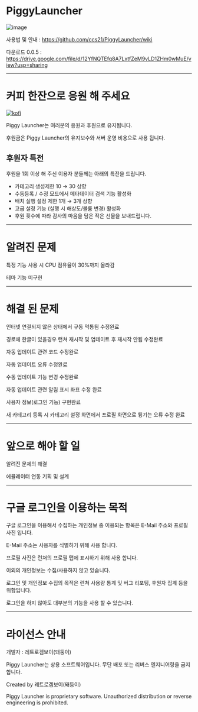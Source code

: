 # PiggyLauncher
![image](https://github.com/user-attachments/assets/9ad37187-d987-4138-9378-ca76a4f8cabf)


사용법 및 안내 : https://github.com/ccs21/PiggyLauncher/wiki


다운로드 0.0.5 : https://drive.google.com/file/d/12YfNQTEfq8A7LxtfZeM9vLD1ZHm0wMuE/view?usp=sharing
***
# 커피 한잔으로 응원 해 주세요
[![kofi](https://github.com/user-attachments/assets/c5bc947c-4b52-4013-b432-f898bd6bea87)](https://smartstore.naver.com/retrogboy/products/11971195682)

Piggy Launcher는 여러분의 응원과 후원으로 유지됩니다.

후원금은 Piggy Launcher의 유지보수와 서버 운영 비용으로 사용 됩니다.

## 후원자 특전

후원을 1회 이상 해 주신 이용자 분들께는 아래의 특전을 드립니다.

- 카테고리 생성제한 10 → 30 상향
- 수동등록 / 수정 모드에서 메타데이터 검색 기능 활성화
- 배치 실행 설정 제한 1개 → 3개 상향
- 고급 설정 기능 (실행 시 해상도/볼륨 변경) 활성화
- 후원 횟수에 따라 감사의 마음을 담은 작은 선물을 보내드립니다.

***

# 알려진 문제

특정 기능 사용 시 CPU 점유율이 30%까지 올라감

테마 기능 미구현

***

# 해결 된 문제

인터넷 연결되지 않은 상태에서 구동 먹통됨 수정완료

경로에 한글이 있을경우 런쳐 재시작 및 업데이트 후 재시작 안됨 수정완료

자동 업데이트 관련 코드 수정완료

자동 업데이트 오류 수정완료

수동 업데이트 기능 변경 수정완료

자동 업데이트 관련 알림 표시 좌표 수정 완료

사용자 정보(로그인 기능) 구현완료

새 카테고리 등록 시 카테고리 설정 화면에서 프로필 화면으로 튕기는 오류 수정 완료

***

# 앞으로 해야 할 일

알려진 문제의 해결

에뮬레이터 연동 기획 및 설계

***

# 구글 로그인을 이용하는 목적
구글 로그인을 이용해서 수집하는 개인정보 중 이용되는 항목은 E-Mail 주소와 프로필 사진 입니다.

E-Mail 주소는 사용자를 식별하기 위해 사용 합니다.

프로필 사진은 런쳐의 프로필 탭에 표시하기 위해 사용 합니다.

이외의 개인정보는 수집/사용하지 않고 있습니다.

로그인 및 개인정보 수집의 목적은 런쳐 사용량 통계 및 버그 리포팅, 후원자 집계 등을 위함입니다.

로그인을 하지 않아도 대부분의 기능을 사용 할 수 있습니다.
***
# 라이선스 안내

개발자 : 레트로겜보이(돼둥이)

Piggy Launcher는 상용 소프트웨어입니다.
무단 배포 또는 리버스 엔지니어링을 금지합니다.


Created by 레트로겜보이(돼둥이)

Piggy Launcher is proprietary software.
Unauthorized distribution or reverse engineering is prohibited.
